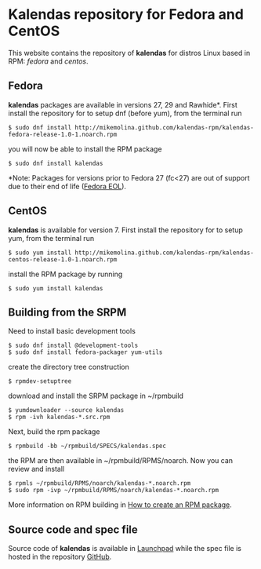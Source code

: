 Kalendas repository for Fedora and CentOS
=========================================

This website contains the repository of **kalendas**  for distros Linux based in RPM: *fedora* and *centos*.

Fedora
------
**kalendas** packages are available in versions 27, 29 and Rawhide*. First install the repository for to setup dnf (before yum), from the terminal run

    $ sudo dnf install http://mikemolina.github.com/kalendas-rpm/kalendas-fedora-release-1.0-1.noarch.rpm
you will now be able to install the RPM package 

    $ sudo dnf install kalendas
*Note: Packages for versions prior to Fedora 27 (fc&lt;27) are out of support due to their end of life ([Fedora EOL](https://fedoraproject.org/wiki/End_of_life)).

CentOS
------
**kalendas** is available for version 7. First install the repository for to setup yum, from the terminal run

    $ sudo yum install http://mikemolina.github.com/kalendas-rpm/kalendas-centos-release-1.0-1.noarch.rpm
install the RPM package by running

    $ sudo yum install kalendas

Building from the SRPM
----------------------
Need to install basic development tools

    $ sudo dnf install @development-tools
    $ sudo dnf install fedora-packager yum-utils

create the directory tree construction

    $ rpmdev-setuptree

download and install the SRPM package in ~/rpmbuild

    $ yumdownloader --source kalendas
    $ rpm -ivh kalendas-*.src.rpm
Next, build the rpm package

    $ rpmbuild -bb ~/rpmbuild/SPECS/kalendas.spec
the RPM are then available in ~/rpmbuild/RPMS/noarch. Now you can review and install

    $ rpmls ~/rpmbuild/RPMS/noarch/kalendas-*.noarch.rpm
    $ sudo rpm -ivp ~/rpmbuild/RPMS/noarch/kalendas-*.noarch.rpm
More information on RPM building in [How to create an RPM package](https://fedoraproject.org/wiki/How_to_create_an_RPM_package).

Source code and spec file
-------------------------
Source code of **kalendas** is available in [Launchpad](https://launchpad.net/kalendas)
while the spec file is hosted in the repository [GitHub](https://github.com/mikemolina/kalendas-rpm).
